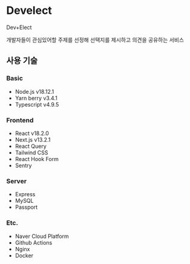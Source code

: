# Develect

Dev+Elect

개발자들이 관심있어할 주제를 선정해
선택지를 제시하고 의견을 공유하는 서비스

## 사용 기술

### Basic

- Node.js v18.12.1
- Yarn berry v3.4.1
- Typescript v4.9.5

### Frontend

- React v18.2.0
- Next.js v13.2.1
- React Query
- Tailwind CSS
- React Hook Form
- Sentry

### Server

- Express
- MySQL
- Passport

### Etc.

- Naver Cloud Platform
- Github Actions
- Nginx
- Docker
